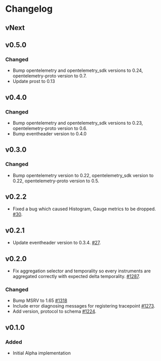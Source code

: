 # Changelog

## vNext

## v0.5.0

### Changed

- Bump opentelemetry and opentelemetry_sdk versions to 0.24,
  opentelemetry-proto version to 0.7.
- Update prost to 0.13

## v0.4.0

### Changed

- Bump opentelemetry and opentelemetry_sdk versions to 0.23,
  opentelemetry-proto version to 0.6.
- Bump eventheader version to 0.4.0

## v0.3.0

### Changed

- Bump opentelemetry version to 0.22, opentelemetry_sdk version to 0.22,
  opentelemetry-proto version to 0.5.

## v0.2.2

- Fixed a bug which caused Histogram, Gauge metrics to be dropped.
    [#30](https://github.com/open-telemetry/opentelemetry-rust-contrib/pull/30).

## v0.2.1

- Update eventheader version to 0.3.4.
    [#27](https://github.com/open-telemetry/opentelemetry-rust-contrib/pull/27).

## v0.2.0

- Fix aggregation selector and temporality so every instruments are aggregated
  correctly with expected delta temporality.
    [#1287](https://github.com/open-telemetry/opentelemetry-rust/pull/1287).

### Changed

- Bump MSRV to 1.65 [#1318](https://github.com/open-telemetry/opentelemetry-rust/pull/1318)
- Include error diagnosing messages for registering tracepoint
    [#1273](https://github.com/open-telemetry/opentelemetry-rust/pull/1273).
- Add version, protocol to schema
    [#1224](https://github.com/open-telemetry/opentelemetry-rust/pull/1224).

## v0.1.0

### Added

- Initial Alpha implementation
